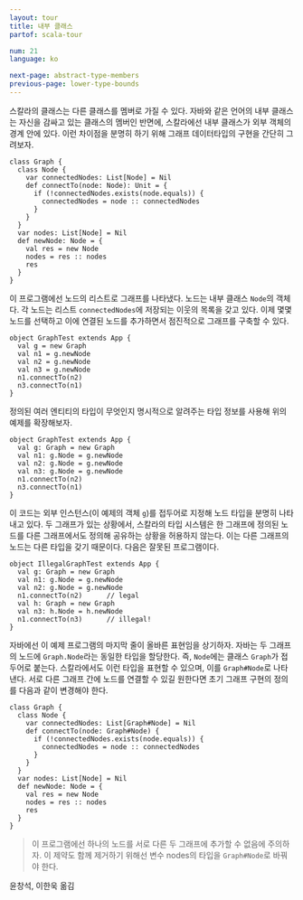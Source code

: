 ```yaml
---
layout: tour
title: 내부 클래스
partof: scala-tour

num: 21
language: ko

next-page: abstract-type-members
previous-page: lower-type-bounds
---
```


스칼라의 클래스는 다른 클래스를 멤버로 가질 수 있다. 자바와 같은 언어의 내부 클래스는 자신을 감싸고 있는 클래스의 멤버인 반면에, 스칼라에선 내부 클래스가 외부 객체의 경계 안에 있다. 이런 차이점을 분명히 하기 위해 그래프 데이터타입의 구현을 간단히 그려보자.

    class Graph {
      class Node {
        var connectedNodes: List[Node] = Nil
        def connectTo(node: Node): Unit = {
          if (!connectedNodes.exists(node.equals)) {
            connectedNodes = node :: connectedNodes
          }
        }
      }
      var nodes: List[Node] = Nil
      def newNode: Node = {
        val res = new Node
        nodes = res :: nodes
        res
      }
    }

이 프로그램에선 노드의 리스트로 그래프를 나타냈다. 노드는 내부 클래스 `Node`의 객체다. 각 노드는 리스트 `connectedNodes`에 저장되는 이웃의 목록을 갖고 있다. 이제 몇몇 노드를 선택하고 이에 연결된 노드를 추가하면서 점진적으로 그래프를 구축할 수 있다.

    object GraphTest extends App {
      val g = new Graph
      val n1 = g.newNode
      val n2 = g.newNode
      val n3 = g.newNode
      n1.connectTo(n2)
      n3.connectTo(n1)
    }

정의된 여러 엔티티의 타입이 무엇인지 명시적으로 알려주는 타입 정보를 사용해 위의 예제를 확장해보자.

    object GraphTest extends App {
      val g: Graph = new Graph
      val n1: g.Node = g.newNode
      val n2: g.Node = g.newNode
      val n3: g.Node = g.newNode
      n1.connectTo(n2)
      n3.connectTo(n1)
    }

이 코드는 외부 인스턴스(이 예제의 객체 `g`)를 접두어로 지정해 노드 타입을 분명히 나타내고 있다. 두 그래프가 있는 상황에서, 스칼라의 타입 시스템은 한 그래프에 정의된 노드를 다른 그래프에서도 정의해 공유하는 상황을 허용하지 않는다. 이는 다른 그래프의 노드는 다른 타입을 갖기 때문이다.
다음은 잘못된 프로그램이다.

    object IllegalGraphTest extends App {
      val g: Graph = new Graph
      val n1: g.Node = g.newNode
      val n2: g.Node = g.newNode
      n1.connectTo(n2)      // legal
      val h: Graph = new Graph
      val n3: h.Node = h.newNode
      n1.connectTo(n3)      // illegal!
    }

자바에선 이 예제 프로그램의 마지막 줄이 올바른 표현임을 상기하자. 자바는 두 그래프의 노드에 `Graph.Node`라는 동일한 타입을 할당한다. 즉, `Node`에는 클래스 `Graph`가 접두어로 붙는다. 스칼라에서도 이런 타입을 표현할 수 있으며, 이를 `Graph#Node`로 나타낸다. 서로 다른 그래프 간에 노드를 연결할 수 있길 원한다면 초기 그래프 구현의 정의를 다음과 같이 변경해야 한다.

    class Graph {
      class Node {
        var connectedNodes: List[Graph#Node] = Nil
        def connectTo(node: Graph#Node) {
          if (!connectedNodes.exists(node.equals)) {
            connectedNodes = node :: connectedNodes
          }
        }
      }
      var nodes: List[Node] = Nil
      def newNode: Node = {
        val res = new Node
        nodes = res :: nodes
        res
      }
    }

> 이 프로그램에선 하나의 노드를 서로 다른 두 그래프에 추가할 수 없음에 주의하자. 이 제약도 함께 제거하기 위해선 변수 nodes의 타입을 `Graph#Node`로 바꿔야 한다.

윤창석, 이한욱 옮김

